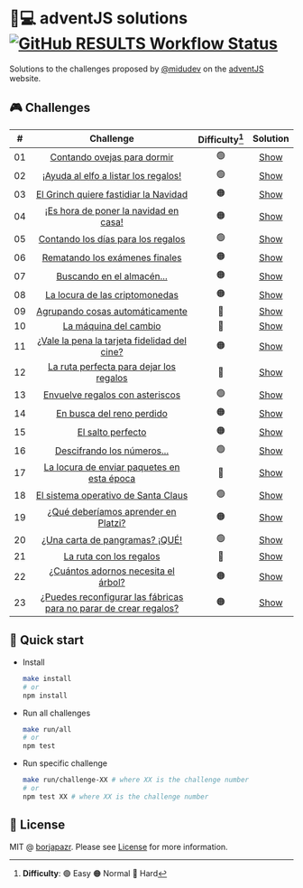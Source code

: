 # 🎅💻️ adventJS solutions [![GitHub RESULTS Workflow Status](https://img.shields.io/github/workflow/status/borjapazr/adventjs-solutions/RESULTS?style=flat-square&logo=github&label=RESULTS)](https://github.com/borjapazr/adventjs-solutions/actions)

Solutions to the challenges proposed by [@midudev](https://midu.dev/) on the [adventJS](https://adventjs.dev/) website.

## 🎮️ Challenges

|  #  |                                     Challenge                                     | Difficulty[^1] |             Solution             |
| :-: | :-------------------------------------------------------------------------------: | :------------: | :------------------------------: |
| 01  |                    [Contando ovejas para dormir](challenge-01)                    |       🟢       | [Show](challenge-01/solution.js) |
| 02  |               [¡Ayuda al elfo a listar los regalos!](challenge-02)                |       🟢       | [Show](challenge-02/solution.js) |
| 03  |               [El Grinch quiere fastidiar la Navidad](challenge-03)               |       🟠       | [Show](challenge-03/solution.js) |
| 04  |               [¡Es hora de poner la navidad en casa!](challenge-04)               |       🟠       | [Show](challenge-04/solution.js) |
| 05  |                [Contando los días para los regalos](challenge-05)                 |       🟢       | [Show](challenge-05/solution.js) |
| 06  |                  [Rematando los exámenes finales](challenge-06)                   |       🟠       | [Show](challenge-06/solution.js) |
| 07  |                     [Buscando en el almacén...](challenge-07)                     |       🟠       | [Show](challenge-07/solution.js) |
| 08  |                  [La locura de las criptomonedas](challenge-08)                   |       🟠       | [Show](challenge-08/solution.js) |
| 09  |                  [Agrupando cosas automáticamente](challenge-09)                  |       🔴       | [Show](challenge-09/solution.js) |
| 10  |                       [La máquina del cambio](challenge-10)                       |       🔴       | [Show](challenge-10/solution.js) |
| 11  |           [¿Vale la pena la tarjeta fidelidad del cine?](challenge-11)            |       🟠       | [Show](challenge-11/solution.js) |
| 12  |              [La ruta perfecta para dejar los regalos](challenge-12)              |       🔴       | [Show](challenge-12/solution.js) |
| 13  |                  [Envuelve regalos con asteriscos](challenge-13)                  |       🟢       | [Show](challenge-13/solution.js) |
| 14  |                     [En busca del reno perdido](challenge-14)                     |       🟠       | [Show](challenge-14/solution.js) |
| 15  |                         [El salto perfecto](challenge-15)                         |       🟠       | [Show](challenge-15/solution.js) |
| 16  |                    [Descifrando los números...](challenge-16)                     |       🟢       | [Show](challenge-16/solution.js) |
| 17  |            [La locura de enviar paquetes en esta época](challenge-17)             |       🔴       | [Show](challenge-17/solution.js) |
| 18  |                [El sistema operativo de Santa Claus](challenge-18)                |       🟢       | [Show](challenge-18/solution.js) |
| 19  |                [¿Qué deberíamos aprender en Platzi?](challenge-19)                |       🟠       | [Show](challenge-19/solution.js) |
| 20  |                  [¿Una carta de pangramas? ¡QUÉ!](challenge-20)                   |       🟢       | [Show](challenge-20/solution.js) |
| 21  |                      [La ruta con los regalos](challenge-21)                      |       🔴       | [Show](challenge-21/solution.js) |
| 22  |                [¿Cuántos adornos necesita el árbol?](challenge-22)                |       🟠       | [Show](challenge-22/solution.js) |
| 23  | [¿Puedes reconfigurar las fábricas para no parar de crear regalos?](challenge-23) |       🟠       | [Show](challenge-23/solution.js) |

[^1]: **Difficulty**: 🟢 Easy 🟠 Normal 🔴 Hard

## 🚀 Quick start

- Install

  ```bash
  make install
  # or
  npm install
  ```

- Run all challenges

  ```bash
  make run/all
  # or
  npm test
  ```

- Run specific challenge

  ```bash
  make run/challenge-XX # where XX is the challenge number
  # or
  npm test XX # where XX is the challenge number
  ```

## 🚩 License

MIT @ [borjapazr](https://me.marsmachine.space). Please see [License](LICENSE) for more information.
